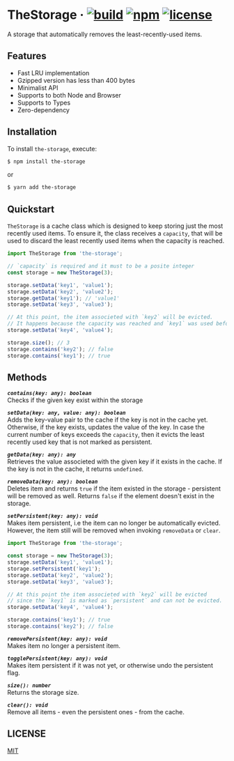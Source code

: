 # TheStorage &middot; [![build](https://img.shields.io/circleci/build/github/EvandroLG/TheStorage/main.svg?sanitize=true)](https://app.circleci.com/pipelines/github/EvandroLG/TheStorage?branch=main) [![npm](https://img.shields.io/npm/v/the-storage.svg?style=flat)](https://www.npmjs.com/package/the-storage) [![license](https://badgen.now.sh/badge/license/MIT)](./LICENSE)

A storage that automatically removes the least-recently-used items.

## Features
- Fast LRU implementation
- Gzipped version has less than 400 bytes
- Minimalist API
- Supports to both Node and Browser
- Supports to Types
- Zero-dependency

## Installation

To install `the-storage`, execute:

```sh
$ npm install the-storage
```

or

```sh
$ yarn add the-storage
```

## Quickstart

`TheStorage` is a cache class which is designed to keep storing just the most recently used items.
To ensure it, the class receives a `capacity`, that will be used to discard the least recently used items when the capacity is reached.

```js
import TheStorage from 'the-storage';

// `capacity` is required and it must to be a posite integer
const storage = new TheStorage(3);

storage.setData('key1', 'value1');
storage.setData('key2', 'value2');
storage.getData('key1'); // 'value1'
storage.setData('key3', 'value3');

// At this point, the item associeted with `key2` will be evicted.
// It happens because the capacity was reached and `key1` was used before `key2`.
storage.setData('key4', 'value4');

storage.size(); // 3
storage.contains('key2'); // false
storage.contains('key1'); // true
```

## Methods

***`contains(key: any): boolean`***<br>
Checks if the given key exist within the storage

***`setData(key: any, value: any): boolean`***<br>
Adds the key-value pair to the cache if the key is not in the cache yet.
Otherwise, if the key exists, updates the value of the key.
In case the current number of keys exceeds the `capacity`, then it evicts the least recently used key that is not marked as persistent.

***`getData(key: any): any`***<br>
Retrieves the value associeted with the given key if it exists in the cache.
If the key is not in the cache, it returns `undefined`.

***`removeData(key: any): boolean`***<br>
Deletes item and returns `true` if the item existed in the storage - persistent will be removed as well.
Returns `false` if the element doesn't exist in the storage.

***`setPersistent(key: any): void`***<br>
Makes item persistent, i.e the item can no longer be automatically evicted.
However, the item still will be removed when invoking `removeData` or `clear`.

```js
import TheStorage from 'the-storage';

const storage = new TheStorage(3);
storage.setData('key1', 'value1');
storage.setPersistent('key1');
storage.setData('key2', 'value2');
storage.setData('key3', 'value3');

// At this point the item associeted with `key2` will be evicted
// since the `key1` is marked as `persistent` and can not be evicted.
storage.setData('key4', 'value4');

storage.contains('key1'); // true
storage.contains('key2'); // false
```

***`removePersistent(key: any): void`***<br>
Makes item no longer a persistent item.

***`togglePersistent(key: any): void`***<br>
Makes item persistent if it was not yet, or otherwise undo the persistent flag.

***`size(): number`***<br>
Returns the storage size.

***`clear(): void`***<br>
Remove all items - even the persistent ones - from the cache.

## LICENSE
[MIT](./LICENSE)
